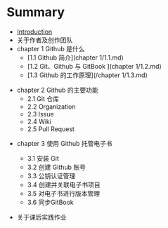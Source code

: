 # Summary

* [Introduction](README.md)
* 关于作者及创作团队
* chapter 1 Github 是什么
  * [1.1 Github 简介](chapter 1/1.1.md)
  * [1.2 Git、Github 与 GitBook ](chapter 1/1.2.md)
  * [1.3 Github 的工作原理](/chapter 1/1.3.md)


- chapter 2 Github 的主要功能
  - 2.1 Git 仓库
  - 2.2 Organization
  - 2.3 Issue
  - 2.4 Wiki
  - 2.5 Pull Request

* chapter 3 使用 Github 托管电子书

  - 3.1 安装 Git
  - 3.2 创建 Github 账号
  - 3.3 公钥认证管理
  - 3.4 创建并关联电子书项目
  * 3.5 对电子书进行版本管理
  * 3.6 同步GitBook

* 关于课后实践作业




